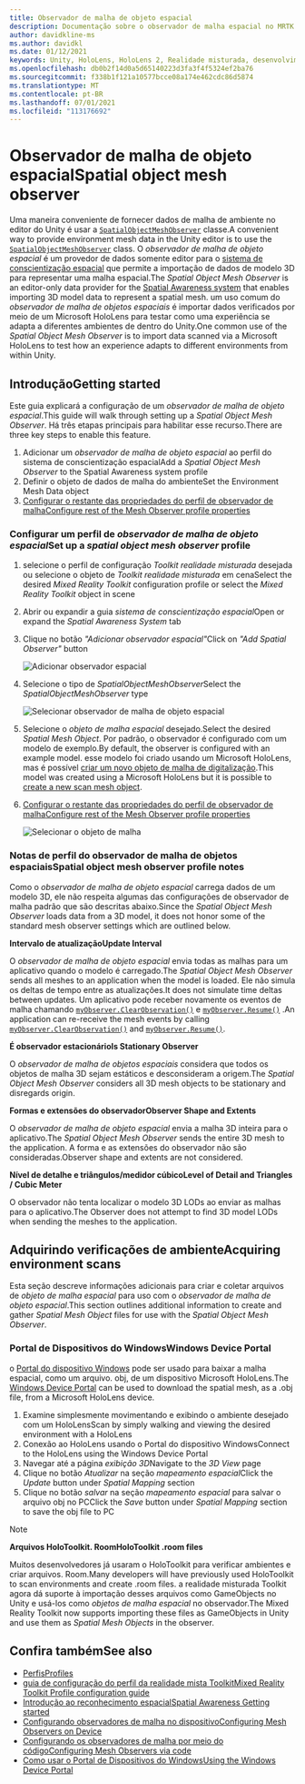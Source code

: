 ```yaml
---
title: Observador de malha de objeto espacial
description: Documentação sobre o observador de malha espacial no MRTK
author: davidkline-ms
ms.author: davidkl
ms.date: 01/12/2021
keywords: Unity, HoloLens, HoloLens 2, Realidade misturada, desenvolvimento, MRTK,
ms.openlocfilehash: db0b2f14d0a5d65140223d3fa3f4f5324ef2ba76
ms.sourcegitcommit: f338b1f121a10577bcce08a174e462cdc86d5874
ms.translationtype: MT
ms.contentlocale: pt-BR
ms.lasthandoff: 07/01/2021
ms.locfileid: "113176692"
---
```

# <a name="spatial-object-mesh-observer"></a><span data-ttu-id="ffca8-104">Observador de malha de objeto espacial</span><span class="sxs-lookup"><span data-stu-id="ffca8-104">Spatial object mesh observer</span></span>

<span data-ttu-id="ffca8-105">Uma maneira conveniente de fornecer dados de malha de ambiente no editor do Unity é usar a [`SpatialObjectMeshObserver`](xref:Microsoft.MixedReality.Toolkit.SpatialObjectMeshObserver.SpatialObjectMeshObserver) classe.</span><span class="sxs-lookup"><span data-stu-id="ffca8-105">A convenient way to provide environment mesh data in the Unity editor is to use the [`SpatialObjectMeshObserver`](xref:Microsoft.MixedReality.Toolkit.SpatialObjectMeshObserver.SpatialObjectMeshObserver) class.</span></span> <span data-ttu-id="ffca8-106">O *observador de malha de objeto espacial* é um provedor de dados somente editor para o [sistema de conscientização espacial](spatial-awareness-getting-started.md) que permite a importação de dados de modelo 3D para representar uma malha espacial.</span><span class="sxs-lookup"><span data-stu-id="ffca8-106">The *Spatial Object Mesh Observer* is an editor-only data provider for the [Spatial Awareness system](spatial-awareness-getting-started.md) that enables importing 3D model data to represent a spatial mesh.</span></span> <span data-ttu-id="ffca8-107">um uso comum do *observador de malha de objetos espaciais* é importar dados verificados por meio de um Microsoft HoloLens para testar como uma experiência se adapta a diferentes ambientes de dentro do Unity.</span><span class="sxs-lookup"><span data-stu-id="ffca8-107">One common use of the *Spatial Object Mesh Observer* is to import data scanned via a Microsoft HoloLens to test how an experience adapts to different environments from within Unity.</span></span>

## <a name="getting-started"></a><span data-ttu-id="ffca8-108">Introdução</span><span class="sxs-lookup"><span data-stu-id="ffca8-108">Getting started</span></span>

<span data-ttu-id="ffca8-109">Este guia explicará a configuração de um *observador de malha de objeto espacial*.</span><span class="sxs-lookup"><span data-stu-id="ffca8-109">This guide will walk through setting up a *Spatial Object Mesh Observer*.</span></span> <span data-ttu-id="ffca8-110">Há três etapas principais para habilitar esse recurso.</span><span class="sxs-lookup"><span data-stu-id="ffca8-110">There are three key steps to enable this feature.</span></span>

1. <span data-ttu-id="ffca8-111">Adicionar um *observador de malha de objeto espacial* ao perfil do sistema de conscientização espacial</span><span class="sxs-lookup"><span data-stu-id="ffca8-111">Add a *Spatial Object Mesh Observer* to the Spatial Awareness system profile</span></span>
1. <span data-ttu-id="ffca8-112">Definir o objeto de dados de malha do ambiente</span><span class="sxs-lookup"><span data-stu-id="ffca8-112">Set the Environment Mesh Data object</span></span>
1. [<span data-ttu-id="ffca8-113">Configurar o restante das propriedades do perfil de observador de malha</span><span class="sxs-lookup"><span data-stu-id="ffca8-113">Configure rest of the Mesh Observer profile properties</span></span>](configuring-spatial-awareness-mesh-observer.md)

### <a name="set-up-a-spatial-object-mesh-observer-profile"></a><span data-ttu-id="ffca8-114">Configurar um perfil de *observador de malha de objeto espacial*</span><span class="sxs-lookup"><span data-stu-id="ffca8-114">Set up a *spatial object mesh observer* profile</span></span>

1. <span data-ttu-id="ffca8-115">selecione o perfil de configuração *Toolkit realidade misturada* desejada ou selecione o objeto de *Toolkit realidade misturada* em cena</span><span class="sxs-lookup"><span data-stu-id="ffca8-115">Select the desired *Mixed Reality Toolkit* configuration profile or select the *Mixed Reality Toolkit* object in scene</span></span>
1. <span data-ttu-id="ffca8-116">Abrir ou expandir a guia *sistema de conscientização espacial*</span><span class="sxs-lookup"><span data-stu-id="ffca8-116">Open or expand the *Spatial Awareness System* tab</span></span>
1. <span data-ttu-id="ffca8-117">Clique no botão *"Adicionar observador espacial"*</span><span class="sxs-lookup"><span data-stu-id="ffca8-117">Click on *"Add Spatial Observer"* button</span></span>

    ![Adicionar observador espacial](../images/spatial-awareness/AddObserver.png)

1. <span data-ttu-id="ffca8-119">Selecione o tipo de *SpatialObjectMeshObserver*</span><span class="sxs-lookup"><span data-stu-id="ffca8-119">Select the *SpatialObjectMeshObserver* type</span></span>

    ![Selecionar observador de malha de objeto espacial](../images/spatial-awareness/SelectObjectObserver.png)

1. <span data-ttu-id="ffca8-121">Selecione o *objeto de malha espacial* desejado.</span><span class="sxs-lookup"><span data-stu-id="ffca8-121">Select the desired *Spatial Mesh Object*.</span></span> <span data-ttu-id="ffca8-122">Por padrão, o observador é configurado com um modelo de exemplo.</span><span class="sxs-lookup"><span data-stu-id="ffca8-122">By default, the observer is configured with an example model.</span></span> <span data-ttu-id="ffca8-123">esse modelo foi criado usando um Microsoft HoloLens, mas é possível [criar um novo objeto de malha de digitalização](#acquiring-environment-scans).</span><span class="sxs-lookup"><span data-stu-id="ffca8-123">This model was created using a Microsoft HoloLens but it is possible to [create a new scan mesh object](#acquiring-environment-scans).</span></span>
1. [<span data-ttu-id="ffca8-124">Configurar o restante das propriedades do perfil de observador de malha</span><span class="sxs-lookup"><span data-stu-id="ffca8-124">Configure rest of the Mesh Observer profile properties</span></span>](configuring-spatial-awareness-mesh-observer.md)

    ![Selecionar o objeto de malha](../images/spatial-awareness/ObjectObserverProfile.png)

### <a name="spatial-object-mesh-observer-profile-notes"></a><span data-ttu-id="ffca8-126">Notas de perfil do observador de malha de objetos espaciais</span><span class="sxs-lookup"><span data-stu-id="ffca8-126">Spatial object mesh observer profile notes</span></span>

<span data-ttu-id="ffca8-127">Como o *observador de malha de objeto espacial* carrega dados de um modelo 3D, ele não respeita algumas das configurações de observador de malha padrão que são descritas abaixo.</span><span class="sxs-lookup"><span data-stu-id="ffca8-127">Since the *Spatial Object Mesh Observer* loads data from a 3D model, it does not honor some of the standard mesh observer settings which are outlined below.</span></span>

<span data-ttu-id="ffca8-128">**Intervalo de atualização**</span><span class="sxs-lookup"><span data-stu-id="ffca8-128">**Update Interval**</span></span>

<span data-ttu-id="ffca8-129">O  *observador de malha de objeto espacial* envia todas as malhas para um aplicativo quando o modelo é carregado.</span><span class="sxs-lookup"><span data-stu-id="ffca8-129">The  *Spatial Object Mesh Observer* sends all meshes to an application when the model is loaded.</span></span> <span data-ttu-id="ffca8-130">Ele não simula os deltas de tempo entre as atualizações.</span><span class="sxs-lookup"><span data-stu-id="ffca8-130">It does not simulate time deltas between updates.</span></span> <span data-ttu-id="ffca8-131">Um aplicativo pode receber novamente os eventos de malha chamando [`myObserver.ClearObservation()`](xref:Microsoft.MixedReality.Toolkit.SpatialAwareness.IMixedRealitySpatialAwarenessObserver.ClearObservations) e [`myObserver.Resume()`](xref:Microsoft.MixedReality.Toolkit.SpatialAwareness.IMixedRealitySpatialAwarenessObserver.Resume) .</span><span class="sxs-lookup"><span data-stu-id="ffca8-131">An application can re-receive the mesh events by calling [`myObserver.ClearObservation()`](xref:Microsoft.MixedReality.Toolkit.SpatialAwareness.IMixedRealitySpatialAwarenessObserver.ClearObservations) and [`myObserver.Resume()`](xref:Microsoft.MixedReality.Toolkit.SpatialAwareness.IMixedRealitySpatialAwarenessObserver.Resume).</span></span>

<span data-ttu-id="ffca8-132">**É observador estacionário**</span><span class="sxs-lookup"><span data-stu-id="ffca8-132">**Is Stationary Observer**</span></span>

<span data-ttu-id="ffca8-133">O *observador de malha de objetos espaciais* considera que todos os objetos de malha 3D sejam estáticos e desconsideram a origem.</span><span class="sxs-lookup"><span data-stu-id="ffca8-133">The *Spatial Object Mesh Observer* considers all 3D mesh objects to be stationary and disregards origin.</span></span>

<span data-ttu-id="ffca8-134">**Formas e extensões do observador**</span><span class="sxs-lookup"><span data-stu-id="ffca8-134">**Observer Shape and Extents**</span></span>

<span data-ttu-id="ffca8-135">O  *observador de malha de objeto espacial* envia a malha 3D inteira para o aplicativo.</span><span class="sxs-lookup"><span data-stu-id="ffca8-135">The  *Spatial Object Mesh Observer* sends the entire 3D mesh to the application.</span></span> <span data-ttu-id="ffca8-136">A forma e as extensões do observador não são consideradas.</span><span class="sxs-lookup"><span data-stu-id="ffca8-136">Observer shape and extents are not considered.</span></span>

<span data-ttu-id="ffca8-137">**Nível de detalhe e triângulos/medidor cúbico**</span><span class="sxs-lookup"><span data-stu-id="ffca8-137">**Level of Detail and Triangles / Cubic Meter**</span></span>

<span data-ttu-id="ffca8-138">O observador não tenta localizar o modelo 3D LODs ao enviar as malhas para o aplicativo.</span><span class="sxs-lookup"><span data-stu-id="ffca8-138">The Observer does not attempt to find 3D model LODs when sending the meshes to the application.</span></span>

## <a name="acquiring-environment-scans"></a><span data-ttu-id="ffca8-139">Adquirindo verificações de ambiente</span><span class="sxs-lookup"><span data-stu-id="ffca8-139">Acquiring environment scans</span></span>

<span data-ttu-id="ffca8-140">Esta seção descreve informações adicionais para criar e coletar arquivos de *objeto de malha espacial* para uso com o *observador de malha de objeto espacial*.</span><span class="sxs-lookup"><span data-stu-id="ffca8-140">This section outlines additional information to create and gather *Spatial Mesh Object* files for use with the *Spatial Object Mesh Observer*.</span></span>

### <a name="windows-device-portal"></a><span data-ttu-id="ffca8-141">Portal de Dispositivos do Windows</span><span class="sxs-lookup"><span data-stu-id="ffca8-141">Windows Device Portal</span></span>

<span data-ttu-id="ffca8-142">o [Portal do dispositivo Windows](/windows/mixed-reality/using-the-windows-device-portal) pode ser usado para baixar a malha espacial, como um arquivo. obj, de um dispositivo Microsoft HoloLens.</span><span class="sxs-lookup"><span data-stu-id="ffca8-142">The [Windows Device Portal](/windows/mixed-reality/using-the-windows-device-portal) can be used to download the spatial mesh, as a .obj file, from a Microsoft HoloLens device.</span></span>

1. <span data-ttu-id="ffca8-143">Examine simplesmente movimentando e exibindo o ambiente desejado com um HoloLens</span><span class="sxs-lookup"><span data-stu-id="ffca8-143">Scan by simply walking and viewing the desired environment with a HoloLens</span></span>
1. <span data-ttu-id="ffca8-144">Conexão ao HoloLens usando o Portal do dispositivo Windows</span><span class="sxs-lookup"><span data-stu-id="ffca8-144">Connect to the HoloLens using the Windows Device Portal</span></span>
1. <span data-ttu-id="ffca8-145">Navegar até a página *exibição 3D*</span><span class="sxs-lookup"><span data-stu-id="ffca8-145">Navigate to the *3D View* page</span></span>
1. <span data-ttu-id="ffca8-146">Clique no botão *Atualizar* na seção *mapeamento espacial*</span><span class="sxs-lookup"><span data-stu-id="ffca8-146">Click the *Update* button under *Spatial Mapping* section</span></span>
1. <span data-ttu-id="ffca8-147">Clique no botão *salvar* na seção *mapeamento espacial* para salvar o arquivo obj no PC</span><span class="sxs-lookup"><span data-stu-id="ffca8-147">Click the *Save* button under *Spatial Mapping* section to save the obj file to PC</span></span>

> [!NOTE]
> <span data-ttu-id="ffca8-148">**Arquivos HoloToolkit. Room**</span><span class="sxs-lookup"><span data-stu-id="ffca8-148">**HoloToolkit .room files**</span></span>
>
> <span data-ttu-id="ffca8-149">Muitos desenvolvedores já usaram o HoloToolkit para verificar ambientes e criar arquivos. Room.</span><span class="sxs-lookup"><span data-stu-id="ffca8-149">Many developers will have previously used HoloToolkit to scan environments and create .room files.</span></span> <span data-ttu-id="ffca8-150">a realidade misturada Toolkit agora dá suporte à importação desses arquivos como GameObjects no Unity e usá-los como *objetos de malha espacial* no observador.</span><span class="sxs-lookup"><span data-stu-id="ffca8-150">The Mixed Reality Toolkit now supports importing these files as GameObjects in Unity and use them as *Spatial Mesh Objects* in the observer.</span></span>

## <a name="see-also"></a><span data-ttu-id="ffca8-151">Confira também</span><span class="sxs-lookup"><span data-stu-id="ffca8-151">See also</span></span>

- [<span data-ttu-id="ffca8-152">Perfis</span><span class="sxs-lookup"><span data-stu-id="ffca8-152">Profiles</span></span>](../profiles/profiles.md)
- [<span data-ttu-id="ffca8-153">guia de configuração do perfil da realidade mista Toolkit</span><span class="sxs-lookup"><span data-stu-id="ffca8-153">Mixed Reality Toolkit Profile configuration guide</span></span>](../../configuration/mixed-reality-configuration-guide.md)
- [<span data-ttu-id="ffca8-154">Introdução ao reconhecimento espacial</span><span class="sxs-lookup"><span data-stu-id="ffca8-154">Spatial Awareness Getting started</span></span>](spatial-awareness-getting-started.md)
- [<span data-ttu-id="ffca8-155">Configurando observadores de malha no dispositivo</span><span class="sxs-lookup"><span data-stu-id="ffca8-155">Configuring Mesh Observers on Device</span></span>](configuring-spatial-awareness-mesh-observer.md)
- [<span data-ttu-id="ffca8-156">Configurando os observadores de malha por meio do código</span><span class="sxs-lookup"><span data-stu-id="ffca8-156">Configuring Mesh Observers via code</span></span>](usage-guide.md)
- [<span data-ttu-id="ffca8-157">Como usar o Portal de Dispositivos do Windows</span><span class="sxs-lookup"><span data-stu-id="ffca8-157">Using the Windows Device Portal</span></span>](/windows/mixed-reality/using-the-windows-device-portal)
